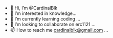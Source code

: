 - 👋 Hi, I’m @CardinalBlk
- 👀 I’m interested in knowledge...
- 🌱 I’m currently learning coding ...
- 💞️ I’m looking to collaborate on erc1121 ...
- 📫 How to reach me cardinalblk@gmail.com ...

<!---
CardinalBlk/CardinalBlk is a ✨ special ✨ repository because its `README.md` (this file) appears on your GitHub profile.
You can click the Preview link to take a look at your changes.
--->
